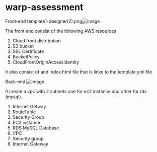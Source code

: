 # warp-assessment
Front-end
template1-designer(2).png![image](https://user-images.githubusercontent.com/51120436/127410511-197cd156-3426-4d45-9c48-ee21ef229b66.png)


The front  end consist of  the following  AWS resources

1. Cloud front distribution 
2. S3 bucket
3. SSL Certificate
4. BucketPolicy
5. CloudFrontOriginAccessIdentity

It also consist of and index.html file that is linke to the template.yml file



Back-end 
![image](https://user-images.githubusercontent.com/51120436/127409974-a8c491df-5fd9-434a-b69b-00e580c35852.png)

It create a vpc with 2 subnets one for ec2 instance and other for rds (mysql).
1. Internet Getway
2. RouteTable
3. Security Group
4. EC2 instance
5. RDS MySQL Database
6. VPC 
7. Security group
8. Internet Gateway
